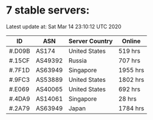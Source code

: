 # 7 stable servers:

Latest update at: Sat Mar 14 23:10:12 UTC 2020

| ID | ASN | Server Country | Online |
| -- | --- | -------------- | ------ |
| #.D09B | AS174 | United States | 519 hrs |
| #.15CF | AS49392 | Russia | 707 hrs |
| #.7F1D | AS63949 | Singapore | 1955 hrs |
| #.9FC3 | AS53889 | United States | 1802 hrs |
| #.E069 | AS40065 | United States | 692 hrs |
| #.4DA9 | AS14061 | Singapore | 28 hrs |
| #.2A79 | AS63949 | Japan | 1784 hrs |

